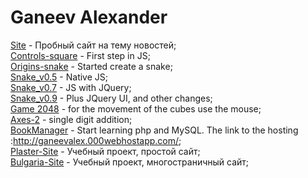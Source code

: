 # Ganeev Alexander

[Site](https://ganeevalex.github.io/Website/) - Пробный сайт на тему новостей;  
[Controls-square](https://ganeevalex.github.io/1/game.html) - First step in JS;  
[Origins-snake](https://ganeevalex.github.io/2/game.html) - Started create a snake;  
[Snake_v0.5](https://ganeevalex.github.io/3/snakes.html) - Native JS;  
[Snake_v0.7](https://ganeevalex.github.io/3_JQuery/snake.html) - JS with JQuery;  
[Snake_v0.9](https://ganeevalex.github.io/4/snake.html) - Plus JQuery UI, and other changes;  
[Game 2048](https://ganeevalex.github.io/2048%20test%20task/2048.html) - for the movement of the cubes use the mouse;  
[Axes-2](https://ganeevalex.github.io/axis/src/) - single digit addition;  
[BookManager](https://ganeevalex.github.io/BookManager/) - Start learning php and MySQL. The link to the hosting :http://ganeevalex.000webhostapp.com/;  
[Plaster-Site](https://ganeevalex.github.io/plaster/src/) - Учебный проект, простой сайт;  
[Bulgaria-Site](https://ganeevalex.github.io/Bulgaria/src/) - Учебный проект, многостраничный сайт;

